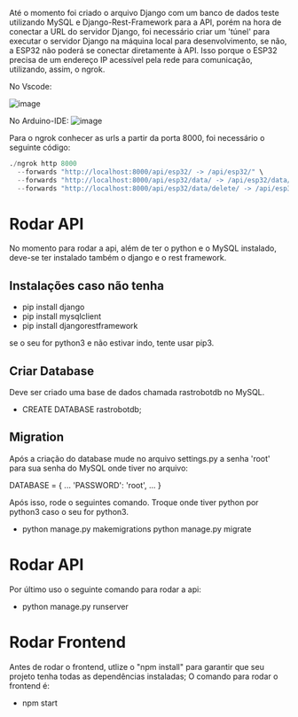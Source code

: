 Até o momento foi criado o arquivo Django com um banco de dados teste utilizando MySQL e Django-Rest-Framework para a API, porém na hora de conectar a URL do servidor Django, foi necessário criar um 'túnel' para 
executar o servidor Django na máquina local para desenvolvimento, se não, a ESP32 não poderá se conectar diretamente à API. Isso porque o ESP32 precisa de um endereço IP acessível pela rede para comunicação, utilizando, assim, o ngrok.

No Vscode:

![image](https://github.com/gustavofbs/django-mysql/assets/61592832/cb9cd0cb-eefe-4bad-8401-af2a0a3ffa5d)

No Arduino-IDE:
![image](https://github.com/gustavofbs/django-mysql/assets/61592832/4ccc28cb-0859-451c-a4a3-22689c6d6b66)

Para o ngrok conhecer as urls a partir da porta 8000, foi necessário o seguinte código:

``` Python
./ngrok http 8000 
  --forwards "http://localhost:8000/api/esp32/ -> /api/esp32/" \
  --forwards "http://localhost:8000/api/esp32/data/ -> /api/esp32/data/" \
  --forwards "http://localhost:8000/api/esp32/data/delete/ -> /api/esp32/data/delete/"
```
# Rodar API

No momento para rodar a api, além de ter o python e o MySQL instalado, deve-se ter instalado também o django e o rest framework.

## Instalações caso não tenha

- pip install django
- pip install mysqlclient
- pip install djangorestframework

se o seu for python3 e não estivar indo, tente usar pip3.

## Criar Database

Deve ser criado uma base de dados chamada rastrobotdb no MySQL.

- CREATE DATABASE rastrobotdb;

## Migration 

Após a criação do database mude no arquivo settings.py a senha 'root' para sua senha do MySQL onde tiver no arquivo:

DATABASE = {
...
'PASSWORD': 'root', 
...
} 

Após isso, rode o seguintes comando. Troque onde tiver python por python3 caso o seu for python3.

- python manage.py makemigrations
python manage.py migrate

# Rodar API

Por último uso o seguinte comando para rodar a api:

- python manage.py runserver

# Rodar Frontend

Antes de rodar o frontend, utlize o "npm install" para garantir que seu projeto tenha todas as dependências instaladas;
O comando para rodar o frontend é:

- npm start
